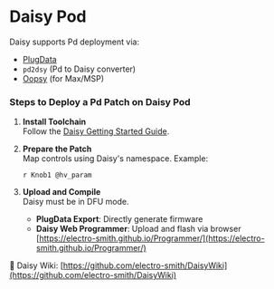 # Daisy Pod

Daisy supports Pd deployment via:
- [PlugData](https://plugdata.org)
- `pd2dsy` (Pd to Daisy converter)
- [Oopsy](https://github.com/electro-smith/oopsy) (for Max/MSP)

### Steps to Deploy a Pd Patch on Daisy Pod

1. **Install Toolchain**  
   Follow the [Daisy Getting Started Guide](https://github.com/electro-smith/DaisyWiki/wiki/Getting-Started).

2. **Prepare the Patch**  
   Map controls using Daisy's namespace. Example:
   ```
   r Knob1 @hv_param
   ```

3. **Upload and Compile**  
   Daisy must be in DFU mode.
   - **PlugData Export**: Directly generate firmware
   - **Daisy Web Programmer**: Upload and flash via browser  
     [https://electro-smith.github.io/Programmer/](https://electro-smith.github.io/Programmer/)

📎 Daisy Wiki: [https://github.com/electro-smith/DaisyWiki](https://github.com/electro-smith/DaisyWiki)
